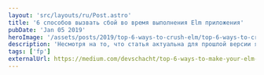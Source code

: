 ```yaml
---
layout: 'src/layouts/ru/Post.astro'
title: '6 способов вызвать сбой во время выполнения Elm приложения'
pubDate: 'Jan 05 2019'
heroImage: '/assets/posts/2019/top-6-ways-to-crush-elm/top-6-ways-to-crush-elm.jpg'
description: 'Несмотря на то, что статья актуальна для прошлой версии языка Elm 0.18, она является на мой взгляд показательной. Так с одной стороны она показывает, что не смотря на то, что разработчики языка утверждают, что после компиляции в JavaScript у программы не будет исключений, вызвать их все же можно. С другой стороны, в новой версии Elm 0.19 из 6 описываемых способов актуален только один'
tags: ['fp']
externalUrl: https://medium.com/devschacht/top-6-ways-to-make-your-elm-app-crash-at-runtime-43f6b3b50502
---
```

